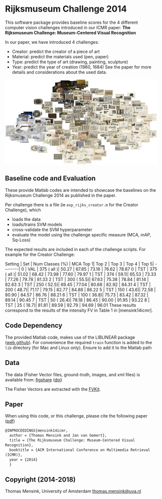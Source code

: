 # Rijksmuseum Challenge 2014
This software package provides baseline scores for the 4 different computer vision challenges introduced in our ICMR paper: **The Rijksmuseum Challenge: Museum-Centered Visual Recognition**

In our paper, we have introduced 4 challenges:
  - Creator: predict the creator of a piece of art
  - Material: predict the materials used (pen, paper)
  - Type: predict the type of art (drawing, painting, sculpture)
  - Year: predict the year of creation (1960, 1684)
See the paper for more details and considerations about the used data.

![t-SNE plot of RMC14](https://github.com/tmensink/rijkschallenge/blob/master/img/dataviz.jpg)


## Baseline code and Evaluation
These provide Matlab codes are intended to showcase the baselines on the Rijksmuseum Challenge 2014 as published in the paper.

Per challenge there is a file (ie `exp_rijks_creator.m` for the Creator Challenge), which
  - loads the data
  - loads/trains SVM models
  - cross-validate the SVM hyperparameter
  - evaluate the model using the challenge specific measure (MCA, mAP, Sq-Loss)

The expected results are included in each of the challenge scripts. For example for the Creator Challenge:

Setting | Set | Num Classes (%) | MCA Top 1| Top 2 | Top 3 | Top 4 | Top 5|
--------|
0 | VAL | 375 ( all )| 50.27 |  67.85  | 73.16 |  76.62 | 78.87
0 | TST | 375 ( all )| 51.02 |  68.42  | 73.98 |  77.60 | 79.97
1 | TST | 374 ( 59.1)| 65.53 |  73.33  | 77.26 |  79.78 | 81.33
2 | TST | 300 ( 55.5)| 67.63 |  75.38  | 78.84 |  81.14 | 82.63
3 | TST | 250 ( 52.5)| 69.45 |  77.04  | 80.68 |  82.92 | 84.31
4 | TST | 200 ( 48.7)| 71.17 |  79.15  | 82.77 |  84.88 | 86.22
5 | TST | 150 ( 43.6)| 72.58 |  80.90  | 84.57 |  86.76 | 88.21
6 | TST | 100 ( 36.8)| 75.73 |  83.42  | 87.32 |  89.14 | 90.45
7 | TST |  50 ( 26.4)| 78.18 |  86.45  | 90.00 |  91.95 | 93.22
8 | TST |  25 ( 18.7)| 81.81 |  89.59  | 92.79 |  94.69 | 96.01
These results correspond to the results of the intensity FV in Table 1 in [mensink14icmr].

## Code Dependency
The provided Matlab code, makes use of the LIBLINEAR package ([web](https://www.csie.ntu.edu.tw/~cjlin/liblinear/),[github](https://github.com/cjlin1/liblinear)).
For convenience the required `train` function is added to the `lib` directory (for Mac and Linux only). Ensure to add it to the Matlab path

## Data
The data (Fisher Vector files, ground-truth, images, and xml files) is available from: [figshare](https://figshare.com/articles/Rijksmuseum_Challenge_2014/5660617) ([doi](https://doi.org/10.21942/uva.5660617))

The Fisher Vectors are extracted with the  [FVKit](https://github.com/tmensink/fvkit).

## Paper
When using this code, or this challenge, please cite the following paper ([pdf](https://staff.fnwi.uva.nl/t.e.j.mensink/publications/mensink14icmr.pdf))

    @INPROCEEDINGS{mensink14icmr,
      author = {Thomas Mensink and Jan van Gemert},
      title = {The Rijksmuseum Challenge: Museum-Centered Visual Recognition},
      booktitle = {ACM International Conference on Multimedia Retrieval (ICMR)},
      year = {2014}
      }

## Copyright (2014-2018)
Thomas Mensink, University of Amsterdam
thomas.mensink@uva.nl

